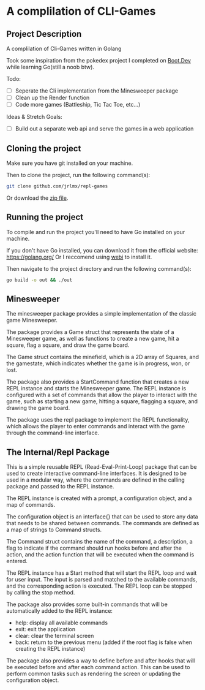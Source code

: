 # A complilation of CLI-Games

## Project Description

A complilation of Cli-Games written in Golang

Took some inspiration from the pokedex project I completed on <a href="https://boot.dev/">Boot.Dev</a> while learning Go(still a noob btw).

Todo:

- [ ] Seperate the Cli implementation from the Minesweeper package
- [ ] Clean up the Render function
- [ ] Code more games (Battleship, Tic Tac Toe, etc...)

Ideas & Stretch Goals:

- [ ] Build out a separate web api and serve the games in a web application

## Cloning the project

Make sure you have git installed on your machine.

Then to clone the project, run the following command(s):

```bash
git clone github.com/jrlmx/repl-games 
```

Or download the <a href="https://github.com/jrlmx/repl-games/archive/refs/heads/main.zip">zip file</a>.

## Running the project

To compile and run the project you'll need to have Go installed on your machine.

If you don't have Go installed, you can download it from the official website: https://golang.org/
Or I reccomend using <a href="https://webinstall.dev/">webi</a> to install it. 

Then navigate to the project directory and run the following command(s):

```bash
go build -o out && ./out
```

## Minesweeper

The minesweeper package provides a simple implementation of the classic game Minesweeper.

The package provides a Game struct that represents the state of a Minesweeper game, as well as
functions to create a new game, hit a square, flag a square, and draw the game board.

The Game struct contains the minefield, which is a 2D array of Squares, and the gamestate, which
indicates whether the game is in progress, won, or lost.

The package also provides a StartCommand function that creates a new REPL instance and starts the
Minesweeper game. The REPL instance is configured with a set of commands that allow the player to
interact with the game, such as starting a new game, hitting a square, flagging a square, and drawing
the game board.

The package uses the repl package to implement the REPL functionality, which allows the player to
enter commands and interact with the game through the command-line interface.


## The Internal/Repl Package

This is a simple reusable REPL (Read-Eval-Print-Loop) package that can be used to create
interactive command-line interfaces. It is designed to be used in a modular way, where
the commands are defined in the calling package and passed to the REPL instance.

The REPL instance is created with a prompt, a configuration object, and a map of commands.

The configuration object is an interface\{\} that can be used to store any data that needs to be
shared between commands. The commands are defined as a map of strings to Command structs.

The Command struct contains the name of the command, a description, a flag to indicate if the
command should run hooks before and after the action, and the action function that will be
executed when the command is entered.

The REPL instance has a Start method that will start the REPL loop and wait for user input.
The input is parsed and matched to the available commands, and the corresponding action is
executed. The REPL loop can be stopped by calling the stop method.

The package also provides some built-in commands that will be automatically added to the REPL instance:
- help: display all available commands
- exit: exit the application
- clear: clear the terminal screen
- back: return to the previous menu (added if the root flag is false when creating the REPL instance)

The package also provides a way to define before and after hooks that will be executed before and after
each command action. This can be used to perform common tasks such as rendering the screen or updating
the configuration object.